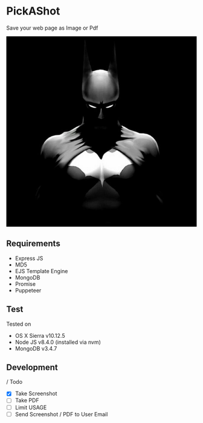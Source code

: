 # PickAShot
Save your web page as Image or Pdf

![Ciko's BatMan](https://raw.githubusercontent.com/codenoid/pickashot/master/public/batman.jpg)

## Requirements
- Express JS
- MD5
- EJS Template Engine
- MongoDB
- Promise
- Puppeteer

## Test
Tested on 
- OS X Sierra v10.12.5
- Node JS v8.4.0 (installed via nvm)
- MongoDB v3.4.7

## Development
/ Todo
- [x] Take Screenshot
- [ ] Take PDF
- [ ] Limit USAGE
- [ ] Send Screenshot / PDF to User Email
